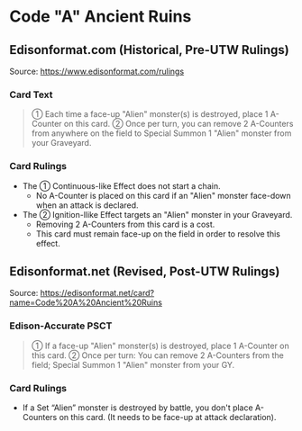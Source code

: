 # Code "A" Ancient Ruins

## Edisonformat.com (Historical, Pre-UTW Rulings)

Source: https://www.edisonformat.com/rulings

### Card Text

> ① Each time a face-up "Alien" monster(s) is destroyed, place 1 A-Counter on this card. ② Once per turn, you can remove 2 A-Counters from anywhere on the field to Special Summon 1 "Alien" monster from your Graveyard.

### Card Rulings

*   The ① Continuous-like Effect does not start a chain.
    *   No A-Counter is placed on this card if an "Alien" monster face-down when an attack is declared.
*   The ② Ignition-llike Effect targets an "Alien" monster in your Graveyard.
    *   Removing 2 A-Counters from this card is a cost.
    *   This card must remain face-up on the field in order to resolve this effect.

## Edisonformat.net (Revised, Post-UTW Rulings)

Source: https://edisonformat.net/card?name=Code%20A%20Ancient%20Ruins

### Edison-Accurate PSCT

> ① If a face-up "Alien" monster(s) is destroyed, place 1 A-Counter on this card.
> ② Once per turn:
> You can remove 2 A-Counters from the field; Special Summon 1 "Alien" monster from your GY.

### Card Rulings

*   If a Set “Alien” monster is destroyed by battle, you don't place A-Counters on this card.
(It needs to be face-up at attack declaration).
            
